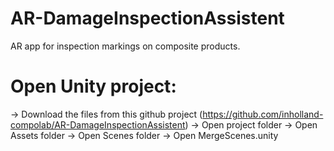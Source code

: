 # AR-DamageInspectionAssistent
AR app for inspection markings on composite products.

# Open Unity project:
  -> Download the files from this github project (https://github.com/inholland-compolab/AR-DamageInspectionAssistent)
  -> Open project folder
  -> Open Assets folder
  -> Open Scenes folder
  -> Open MergeScenes.unity
